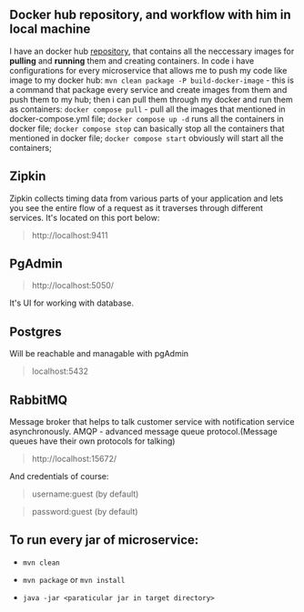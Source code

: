 ## Docker hub repository, and workflow with him in local machine
  I have an docker hub [repository](https://hub.docker.com/repositories/ako667), that contains all the neccessary images for **pulling** and **running** them and creating containers. In code i have configurations for every microservice that allows me to push my code like image to my docker hub:
  `mvn clean package -P build-docker-image` - this is a command that package every service and create images from them and push them to my hub;
  then i can pull them through my docker and run them as containers:
`docker compose pull` - pull all the images that mentioned in docker-compose.yml file;
`docker compose up -d` runs all the containers in docker file;
`docker compose stop` can basically stop all the containers that mentioned in docker file;
`docker compose start` obviously will start all the containers;

## Zipkin
  Zipkin collects timing data from various parts of your application and lets you see the entire flow of a request as it traverses through different services. It's located on this port below: 
> http://localhost:9411
## PgAdmin
> http://localhost:5050/

It's UI for working with database.
## Postgres
Will be reachable and managable with pgAdmin
> localhost:5432
## RabbitMQ
Message broker that helps to talk customer service with notification service asynchronously. AMQP - advanced message queue protocol.(Message queues have their own protocols for talking)
> http://localhost:15672/

And credentials of course:

> username:guest (by default)

> password:guest (by default)


## To run every jar of microservice: 

- `mvn clean`

- `mvn package` or `mvn install`

- `java -jar <paraticular jar in target directory>`
